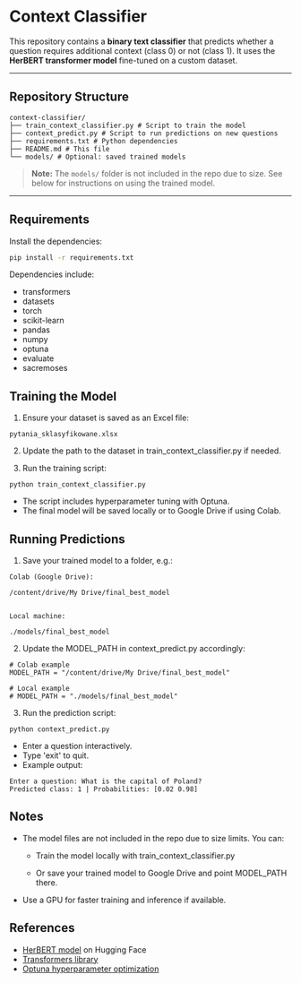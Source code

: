 # Context Classifier

This repository contains a **binary text classifier** that predicts whether a question requires additional context (class 0) or not (class 1). It uses the **HerBERT transformer model** fine-tuned on a custom dataset.

---

## Repository Structure

```
context-classifier/
├── train_context_classifier.py # Script to train the model
├── context_predict.py # Script to run predictions on new questions
├── requirements.txt # Python dependencies
├── README.md # This file
└── models/ # Optional: saved trained models
```

> **Note:** The `models/` folder is not included in the repo due to size. See below for instructions on using the trained model.

---

## Requirements

Install the dependencies:

```bash
pip install -r requirements.txt
```
Dependencies include:

- transformers
- datasets
- torch
- scikit-learn
- pandas
- numpy
- optuna
- evaluate
- sacremoses

## Training the Model

1. Ensure your dataset is saved as an Excel file:
```
pytania_sklasyfikowane.xlsx
```

2. Update the path to the dataset in train_context_classifier.py if needed.

3. Run the training script:
```
python train_context_classifier.py
```

- The script includes hyperparameter tuning with Optuna.
- The final model will be saved locally or to Google Drive if using Colab.

## Running Predictions

1. Save your trained model to a folder, e.g.:
```
Colab (Google Drive):

/content/drive/My Drive/final_best_model


Local machine:

./models/final_best_model
```

2. Update the MODEL_PATH in context_predict.py accordingly:
```
# Colab example
MODEL_PATH = "/content/drive/My Drive/final_best_model"

# Local example
# MODEL_PATH = "./models/final_best_model"
```

3. Run the prediction script:
```
python context_predict.py
```

- Enter a question interactively.
- Type 'exit' to quit.
- Example output:
```
Enter a question: What is the capital of Poland?
Predicted class: 1 | Probabilities: [0.02 0.98]
```

## Notes

- The model files are not included in the repo due to size limits. You can:

  - Train the model locally with train_context_classifier.py

  - Or save your trained model to Google Drive and point MODEL_PATH there.

- Use a GPU for faster training and inference if available.

## References

- [HerBERT model](https://huggingface.co/allegro/herbert-base-cased) on Hugging Face  
- [Transformers library](https://huggingface.co/docs/transformers)  
- [Optuna hyperparameter optimization](https://optuna.org/)
